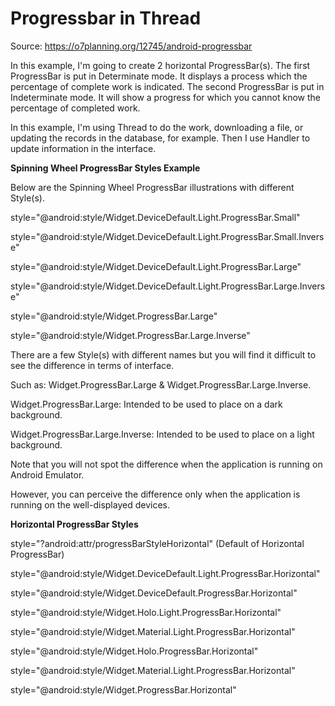 # Progressbar in Thread

Source: https://o7planning.org/12745/android-progressbar

In this example, I'm going to create 2 horizontal ProgressBar(s).
The first ProgressBar is put in Determinate mode. It displays a process which the percentage of complete work is indicated.
The second ProgressBar is put in Indeterminate mode. It will show a progress for which you cannot know the percentage of completed work.

In this example, I'm using Thread to do the work, downloading a file, or updating the records in the database, for example. 
Then I use Handler to update information in the interface.

**Spinning Wheel ProgressBar Styles Example**

Below are the Spinning Wheel ProgressBar illustrations with different Style(s).

style="@android:style/Widget.DeviceDefault.Light.ProgressBar.Small"  

style="@android:style/Widget.DeviceDefault.Light.ProgressBar.Small.Inverse"

style="@android:style/Widget.DeviceDefault.Light.ProgressBar.Large"

style="@android:style/Widget.DeviceDefault.Light.ProgressBar.Large.Inverse"

style="@android:style/Widget.ProgressBar.Large"

style="@android:style/Widget.ProgressBar.Large.Inverse"

There are a few Style(s) with different names but you will find it difficult to see the difference in terms of interface. 

Such as: Widget.ProgressBar.Large & Widget.ProgressBar.Large.Inverse.

Widget.ProgressBar.Large: Intended to be used to place on a dark background.

Widget.ProgressBar.Large.Inverse: Intended to be used to place on a light background.

Note that you will not spot the difference when the application is running on Android Emulator. 

However, you can perceive the difference only when the application is running on the well-displayed devices.

**Horizontal ProgressBar Styles**

style="?android:attr/progressBarStyleHorizontal" (Default of Horizontal ProgressBar)

style="@android:style/Widget.DeviceDefault.Light.ProgressBar.Horizontal"

style="@android:style/Widget.DeviceDefault.ProgressBar.Horizontal"

style="@android:style/Widget.Holo.Light.ProgressBar.Horizontal"  

style="@android:style/Widget.Material.Light.ProgressBar.Horizontal"

style="@android:style/Widget.Holo.ProgressBar.Horizontal"  

style="@android:style/Widget.Material.Light.ProgressBar.Horizontal"  

style="@android:style/Widget.ProgressBar.Horizontal"

